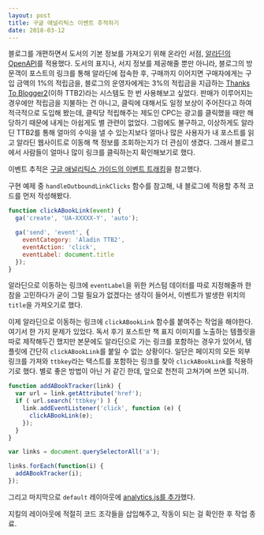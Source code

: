 ```yaml
---
layout: post
title: 구글 애널리틱스 이벤트 추적하기
date: 2018-03-12
---
```


블로그를 개편하면서 도서의 기본 정보를 가져오기 위해 온라인 서점, [알라딘의 OpenAPI](http://blog.aladin.co.kr/openapi/6695306)를 적용했다. 도서의 표지나, 서지 정보를 제공해줄 뿐만 아니라, 블로그의 방문객이 포스트의 링크를 통해 알라딘에 접속한 후, 구매까지 이어지면 구매자에게는 구입 금액의 1%의 적립금을, 블로그의 운영자에게는 3%의 적립금을 지급하는 [Thanks To Blogger2](http://blog.aladin.co.kr/ttb/category/18642551)(이하 TTB2)라는 시스템도 한 번 사용해보고 싶었다. 판매가 이루어지는 경우에만 적립금을 지불하는 건 아니고, 클릭에 대해서도 일정 보상이 주어진다고 하여 적극적으로 도입해 봤는데, 클릭당 적립해주는 제도인 CPC는 광고를 클릭했을 때만 해당하기 때문에 내게는 아쉽게도 별 관련이 없었다. 그럼에도 불구하고, 이상하게도 알라딘 TTB2를 통해 얼마의 수익을 낼 수 있는지보다 얼마나 많은 사용자가 내 포스트를 읽고 알라딘 웹사이트로 이동해 책 정보를 조회하는지가 더 관심이 생겼다. 그래서 블로그에서 사람들이 얼마나 많이 링크를 클릭하는지 확인해보기로 했다.

이벤트 추적은 [구글 애널리틱스 가이드의 이벤트 트래킹](https://developers.google.com/analytics/devguides/collection/analyticsjs/events)을 참고했다.

구현 예제 중 `handleOutboundLinkClicks` 함수를 참고해, 내 블로그에 적용할 추적 코드를 먼저 작성해봤다.

```js
function clickABookLink(event) {
  ga('create', 'UA-XXXXX-Y', 'auto');

  ga('send', 'event', {
    eventCategory: 'Aladin TTB2',
    eventAction: 'click',
    eventLabel: document.title
  });
}
```

알라딘으로 이동하는 링크에 `eventLabel`을 위한 커스텀 데이터를 따로 지정해줄까 한참을 고민하다가 굳이 그럴 필요가 없겠다는 생각이 들어서, 이벤트가 발생한 위치의 `title`을 가져오기로 했다.

이제 알라딘으로 이동하는 링크에 `clickABookLink` 함수를 붙여주는 작업을 해야한다. 여기서 한 가지 문제가 있었다. 독서 후기 포스트만 책 표지 이미지를 노출하는 템플릿을 따로 제작해두긴 했지만 본문에도 알라딘으로 가는 링크를 포함하는 경우가 있어서, 템플릿에 간단히 `clickABookLink`를 붙일 수 없는 상황이다. 일단은 페이지의 모든 외부링크를 가져와 `ttbkey`라는 텍스트를 포함하는 링크를 찾아 `clickABookLink`를 적용하기로 했다. 별로 좋은 방법이 아닌 거 같긴 한데, 앞으로 천천히 고쳐가며 쓰면 되니까.

```js
function addABookTracker(link) {
  var url = link.getAttribute('href');
  if ( url.search('ttbkey') ) {
    link.addEventListener('click', function (e) {
      clickABookLink(e);
    });
  }
}

var links = document.querySelectorAll('a');

links.forEach(function(i) {
  addABookTracker(i);
});
```

그리고 마지막으로 `default` 레이아웃에 [analytics.js를 추가](https://developers.google.com/analytics/devguides/collection/analyticsjs/)했다.

지킬의 레이아웃에 적절히 코드 조각들을 삽입해주고, 작동이 되는 걸 확인한 후 작업 종료.
